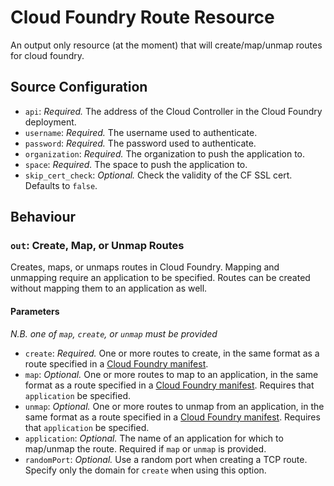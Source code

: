 # Cloud Foundry Route Resource

An output only resource (at the moment) that will create/map/unmap routes for cloud foundry.

## Source Configuration

* `api`: *Required.* The address of the Cloud Controller in the Cloud Foundry
  deployment.
* `username`: *Required.* The username used to authenticate.
* `password`: *Required.* The password used to authenticate.
* `organization`: *Required.* The organization to push the application to.
* `space`: *Required.* The space to push the application to.
* `skip_cert_check`: *Optional.* Check the validity of the CF SSL cert.
  Defaults to `false`.

## Behaviour

### `out`: Create, Map, or Unmap Routes

Creates, maps, or unmaps routes in Cloud Foundry. Mapping and unmapping require an application to be specified. Routes can be created without mapping them to an application as well.

#### Parameters

*N.B. one of `map`, `create`, or `unmap` must be provided*

* `create`: *Required.* One or more routes to create, in the same format as a  route specified in a [Cloud Foundry manifest](https://docs.cloudfoundry.org/devguide/deploy-apps/manifest.html).
* `map`: *Optional.* One or more routes to map to an application, in the same format as a  route specified in a [Cloud Foundry manifest](https://docs.cloudfoundry.org/devguide/deploy-apps/manifest.html). Requires that `application` be specified.
* `unmap`: *Optional.* One or more routes to unmap from an application, in the same format as a  route specified in a [Cloud Foundry manifest](https://docs.cloudfoundry.org/devguide/deploy-apps/manifest.html). Requires that `application` be specified.
* `application`: *Optional.* The name of an application for which to map/unmap the route. Required if `map` or `unmap` is provided.
* `randomPort`: *Optional.* Use a random port when creating a TCP route. Specify only the domain for `create` when using this option.
